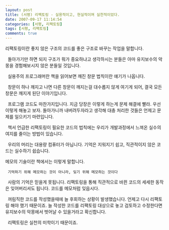 ```yaml
---
layout: post
title: (서평) 리팩토링 - 실용적이고, 현실적이며 실천적이었다.
date: 2007-09-17 11:14:54
categories: [서평, 리팩토링]
tags: [서평, 리팩토링]
comments: true
---
```

리팩토링이란 좋지 않은 구조의 코드를 좋은 구조로 바꾸는 작업을 말합니다.

 
돌아가기만 하면 되지 구조가 뭐가 중요하냐고 생각하시는 분들은 아마 유지보수의 악몽을 경험해보시지 않은 분들일 것입니다.

 
실용주의 프로그래머란 책을 읽어보면 깨진 창문 법칙이란 얘기가 나옵니다.

 
창문이 하나 깨지고 나면 다른 창문이 깨지는걸 대수롭지 않게 여기게 되어, 결국 모든 창문은 깨지게 된단 이야기입니다.

 
프로그램 코드도 마찬가지입니다. 지금 당장은 이렇게 하는게 문제 해결에 빨라. 우선 이렇게 해놓고 보자. 돌아가니까 내버려두자라고 생각해 대충 처리한 것들은 언제고 문제를 일으키기 마련입니다.

 
책서 언급한 리팩토링이 필요한 코드의 법칙에는 우리가 개발과정에서 느껴온 실수의 여지를 줄이는 방법이 있습니다.

 
우리의 머리는 대용량 컴퓨터가 아닙니다. 기억은 지워지기 쉽고, 직관적이지 않은 코드는 실수하기 쉽습니다. 


메모의 기술이란 책에서는 이렇게 말합니다.

 
`기억하기 위해 메모하는 것이 아니라, 잊기 위해 메모하는 것이다`

 
사람의 기억은 믿을게 못됩니다. 리팩토링을 통해 직관적으로 바뀐 코드의 세세한 동작은 잊어버리셔도 됩니다. 코드를 메모처럼 잊읍시다.

 
꺼림직한 코드를 작성했을때에 늘 후회하는 상황이 발생했습니다. 언제고 다시 리팩토링 해야 했기 때문이죠. 늘 작성한 코드를 리팩토링 대상으로 놓고 검토하고 수정한다면 유지보수의 악몽에서 벗어날 수 있을거라고 확신합니다.

 
리팩토링은 실천의 미학이기 때문이죠.